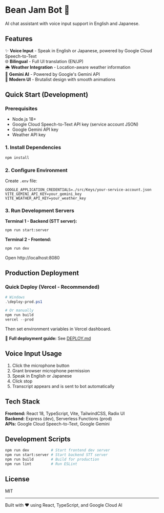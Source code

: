 # Bean Jam Bot 🤖

AI chat assistant with voice input support in English and Japanese.

## Features

✨ **Voice Input** - Speak in English or Japanese, powered by Google Cloud Speech-to-Text  
🌐 **Bilingual** - Full UI translation (EN/JP)  
🌦️ **Weather Integration** - Location-aware weather information  
💬 **Gemini AI** - Powered by Google's Gemini API  
🎨 **Modern UI** - Brutalist design with smooth animations

## Quick Start (Development)

### Prerequisites
- Node.js 18+
- Google Cloud Speech-to-Text API key (service account JSON)
- Google Gemini API key
- Weather API key

### 1. Install Dependencies
```bash
npm install
```

### 2. Configure Environment
Create `.env` file:
```env
GOOGLE_APPLICATION_CREDENTIALS=./src/Keys/your-service-account.json
VITE_GEMINI_API_KEY=your_gemini_key
VITE_WEATHER_API_KEY=your_weather_key
```

### 3. Run Development Servers

**Terminal 1 - Backend (STT server):**
```bash
npm run start:server
```

**Terminal 2 - Frontend:**
```bash
npm run dev
```

Open http://localhost:8080

## Production Deployment

### Quick Deploy (Vercel - Recommended)

```powershell
# Windows
.\deploy-prod.ps1

# Or manually
npm run build
vercel --prod
```

Then set environment variables in Vercel dashboard.

📖 **Full deployment guide:** See [DEPLOY.md](./DEPLOY.md)

## Voice Input Usage

1. Click the microphone button
2. Grant browser microphone permission
3. Speak in English or Japanese
4. Click stop
5. Transcript appears and is sent to bot automatically

## Tech Stack

**Frontend:** React 18, TypeScript, Vite, TailwindCSS, Radix UI  
**Backend:** Express (dev), Serverless Functions (prod)  
**APIs:** Google Cloud Speech-to-Text, Google Gemini

## Development Scripts

```bash
npm run dev          # Start frontend dev server
npm run start:server # Start backend STT server
npm run build        # Build for production
npm run lint         # Run ESLint
```

## License

MIT

---

Built with ❤️ using React, TypeScript, and Google Cloud AI
